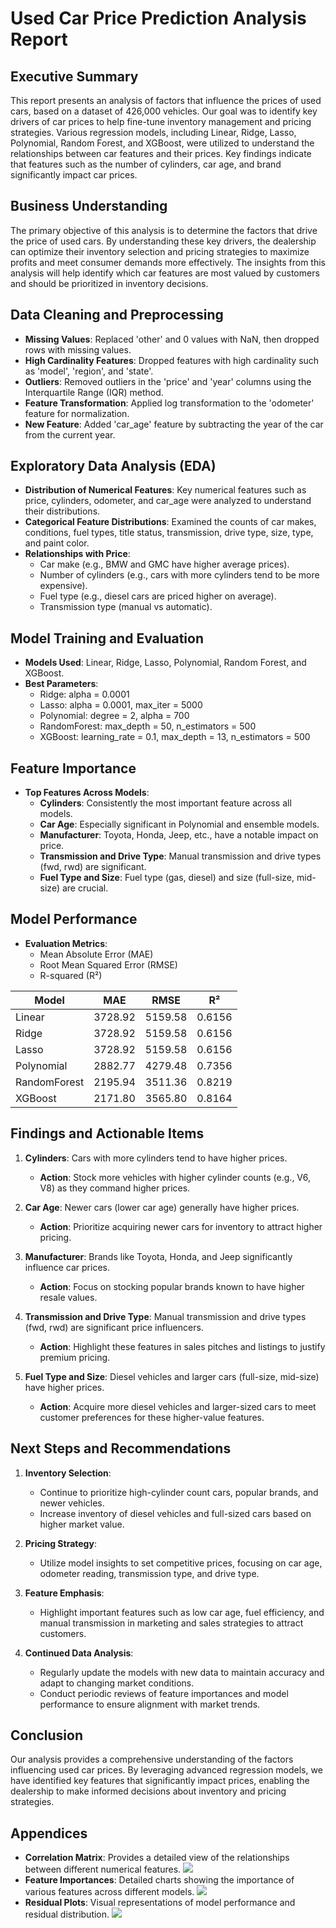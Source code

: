 # Used Car Price Prediction Analysis Report
## Executive Summary
This report presents an analysis of factors that influence the prices of used cars, based on a dataset of 426,000 vehicles. Our goal was to identify key drivers of car prices to help fine-tune inventory management and pricing strategies. Various regression models, including Linear, Ridge, Lasso, Polynomial, Random Forest, and XGBoost, were utilized to understand the relationships between car features and their prices. Key findings indicate that features such as the number of cylinders, car age, and brand significantly impact car prices.

## Business Understanding
The primary objective of this analysis is to determine the factors that drive the price of used cars. By understanding these key drivers, the dealership can optimize their inventory selection and pricing strategies to maximize profits and meet consumer demands more effectively. The insights from this analysis will help identify which car features are most valued by customers and should be prioritized in inventory decisions.

## Data Cleaning and Preprocessing
- **Missing Values**: Replaced 'other' and 0 values with NaN, then dropped rows with missing values.
- **High Cardinality Features**: Dropped features with high cardinality such as 'model', 'region', and 'state'.
- **Outliers**: Removed outliers in the 'price' and 'year' columns using the Interquartile Range (IQR) method.
- **Feature Transformation**: Applied log transformation to the 'odometer' feature for normalization.
- **New Feature**: Added 'car_age' feature by subtracting the year of the car from the current year.

## Exploratory Data Analysis (EDA)
- **Distribution of Numerical Features**: Key numerical features such as price, cylinders, odometer, and car_age were analyzed to understand their distributions.
- **Categorical Feature Distributions**: Examined the counts of car makes, conditions, fuel types, title status, transmission, drive type, size, type, and paint color.
- **Relationships with Price**: 
  - Car make (e.g., BMW and GMC have higher average prices).
  - Number of cylinders (e.g., cars with more cylinders tend to be more expensive).
  - Fuel type (e.g., diesel cars are priced higher on average).
  - Transmission type (manual vs automatic).

## Model Training and Evaluation
- **Models Used**: Linear, Ridge, Lasso, Polynomial, Random Forest, and XGBoost.
- **Best Parameters**:
  - Ridge: alpha = 0.0001
  - Lasso: alpha = 0.0001, max_iter = 5000
  - Polynomial: degree = 2, alpha = 700
  - RandomForest: max_depth = 50, n_estimators = 500
  - XGBoost: learning_rate = 0.1, max_depth = 13, n_estimators = 500

## Feature Importance
- **Top Features Across Models**:
  - **Cylinders**: Consistently the most important feature across all models.
  - **Car Age**: Especially significant in Polynomial and ensemble models.
  - **Manufacturer**: Toyota, Honda, Jeep, etc., have a notable impact on price.
  - **Transmission and Drive Type**: Manual transmission and drive types (fwd, rwd) are significant.
  - **Fuel Type and Size**: Fuel type (gas, diesel) and size (full-size, mid-size) are crucial.

## Model Performance
- **Evaluation Metrics**:
  - Mean Absolute Error (MAE)
  - Root Mean Squared Error (RMSE)
  - R-squared (R²)

| Model         | MAE          | RMSE         | R²        |
|---------------|--------------|--------------|-----------|
| Linear        | 3728.92      | 5159.58      | 0.6156    |
| Ridge         | 3728.92      | 5159.58      | 0.6156    |
| Lasso         | 3728.92      | 5159.58      | 0.6156    |
| Polynomial    | 2882.77      | 4279.48      | 0.7356    |
| RandomForest  | 2195.94      | 3511.36      | 0.8219    |
| XGBoost       | 2171.80      | 3565.80      | 0.8164    |

## Findings and Actionable Items
1. **Cylinders**: Cars with more cylinders tend to have higher prices. 
   - **Action**: Stock more vehicles with higher cylinder counts (e.g., V6, V8) as they command higher prices.

2. **Car Age**: Newer cars (lower car age) generally have higher prices.
   - **Action**: Prioritize acquiring newer cars for inventory to attract higher pricing.

3. **Manufacturer**: Brands like Toyota, Honda, and Jeep significantly influence car prices.
   - **Action**: Focus on stocking popular brands known to have higher resale values.

4. **Transmission and Drive Type**: Manual transmission and drive types (fwd, rwd) are significant price influencers.
   - **Action**: Highlight these features in sales pitches and listings to justify premium pricing.

5. **Fuel Type and Size**: Diesel vehicles and larger cars (full-size, mid-size) have higher prices.
   - **Action**: Acquire more diesel vehicles and larger-sized cars to meet customer preferences for these higher-value features.

## Next Steps and Recommendations
1. **Inventory Selection**:
   - Continue to prioritize high-cylinder count cars, popular brands, and newer vehicles.
   - Increase inventory of diesel vehicles and full-sized cars based on higher market value.

2. **Pricing Strategy**:
   - Utilize model insights to set competitive prices, focusing on car age, odometer reading, transmission type, and drive type.

3. **Feature Emphasis**:
   - Highlight important features such as low car age, fuel efficiency, and manual transmission in marketing and sales strategies to attract customers.

4. **Continued Data Analysis**:
   - Regularly update the models with new data to maintain accuracy and adapt to changing market conditions.
   - Conduct periodic reviews of feature importances and model performance to ensure alignment with market trends.

## Conclusion
Our analysis provides a comprehensive understanding of the factors influencing used car prices. By leveraging advanced regression models, we have identified key features that significantly impact prices, enabling the dealership to make informed decisions about inventory and pricing strategies.

## Appendices
- **Correlation Matrix**: Provides a detailed view of the relationships between different numerical features.
![](images/correlation-matrix.png)
- **Feature Importances**: Detailed charts showing the importance of various features across different models.
![](images/feature-importance.png)
- **Residual Plots**: Visual representations of model performance and residual distribution.
![](images/residual-plots.png)
